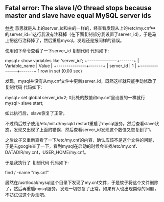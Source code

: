
## Fatal error: The slave I/O thread stops because master and slave have equal MySQL server ids
[参考](https://www.jb51.net/article/27242.htm)
意思就是从上的server_id和主的一样的，经查看发现从上的/etc/my.cnf中的server_id=1这行我没有注释掉（在下面复制部分我设置了server_id），于是马上把这行注释掉了，然后重启mysql，发现还是报同样的错误。 

使用如下命令查看了一下server_id 
复制代码 代码如下:

mysql> show variables like 'server_id'; 
+---------------+-------+ 
| Variable_name | Value | 
+---------------+-------+ 
| server_id | 1 | 
+---------------+-------+ 
1 row in set (0.00 sec) 

发现，mysql并没有从my.cnf文件中更新server_id，既然这样就只能手动修改了 
复制代码 代码如下:

mysql> set global server_id=2; #此处的数值和my.cnf里设置的一样就行 
mysql> slave start; 

如此执行后，slave恢复了正常。 

不过稍后蚊子使用/etc/init.d/mysqld restart重启了mysql服务，然后查看slave状态，发现又出现了上面的错误，然后查看server_id发现这个数值又恢复到了1。 

之后蚊子又重新查看了一下/etc/my.cnf的内容，确认应该不是这个文件的问题，于是去google查了一下，看到mysql在启动的时候会查找/etc/my.cnf、DATADIR/my.cnf，USER_HOME/my.cnf。 

于是我执行了 
复制代码 代码如下:

find / -name "my.cnf" 

居然在/usr/local/mysql这个目录下发现了my.cnf文件，于是蚊子将这个文件删除了，然后再重启mysql服务，发现一切恢复了正常。如果有人也出现类似的问题，不妨试试这个办法吧。